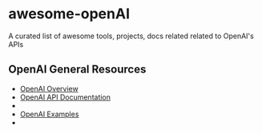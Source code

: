 # awesome-openAI
A curated list of awesome tools, projects, docs related related to OpenAI's APIs

## OpenAI General Resources
<ul>
  <li><a href="https://beta.openai.com/">OpenAI Overview</a></li>
  <li><a href="https://beta.openai.com/docs/introduction">OpenAI API Documentation</a><li>
  <li><a href="https://beta.openai.com/examples">OpenAI Examples</a><li/>
</ul>
